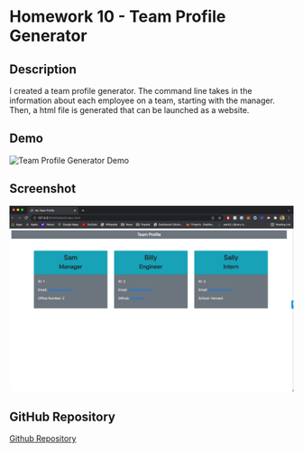 # Homework 10 - Team Profile Generator

## Description

I created a team profile generator.  The command line takes in the information about each employee on a team, starting with the manager.  Then, a html file is generated that can be launched as a website.

## Demo

![Team Profile Generator Demo](./Assets/team_profile_generator.gif "Team Profile Generator Demo")

## Screenshot

![Team Profile Generator Screenshot](./Assets/team_profile_generator_screenshot.png "Team Profile Generator Screenshot")

## GitHub Repository

[Github Repository](https://github.com/samrapow/homework10-team-profile-generator)